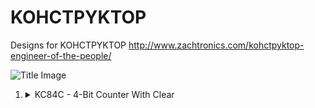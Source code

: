 # KOHCTPYKTOP
Designs for KOHCTPYKTOP
http://www.zachtronics.com/kohctpyktop-engineer-of-the-people/

![Title Image](https://jayisgames.com/images/engineerofthepeople_title.gif)

<ol>
    <li>
        <details>
            <summary>KC84C - 4-Bit Counter With Clear</summary>
            <img src="Images/KC84C%20-%204-bt%20Counter%20With%20Clear.png?raw=true" alt="KC84C - 4-Bit Counter With Clear">
        </details>
    </li>
</ol>
